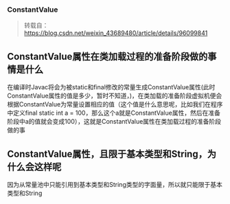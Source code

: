 ### ConstantValue

> 转载自：https://blog.csdn.net/weixin_43689480/article/details/96099841

## ConstantValue属性在类加载过程的准备阶段做的事情是什么

在编译时Javac将会为被static和final修改的常量生成ConstantValue属性(此时ConstantValue属性的值是多少，暂时不知道，)，在类加载的准备阶段虚拟机便会根据ConstantValue为常量设置相应的值（这个值是什么意思呢，比如我们在程序中定义final static int a = 100，那么这个a就是ConstantValue属性，然后在准备阶段中a的值就会变成100），这就是ConstantValue属性在类加载过程的准备阶段做的事

## ConstantValue属性，且限于基本类型和String，为什么会这样呢

因为从常量池中只能引用到基本类型和String类型的字面量，所以就只能限于基本类型和String